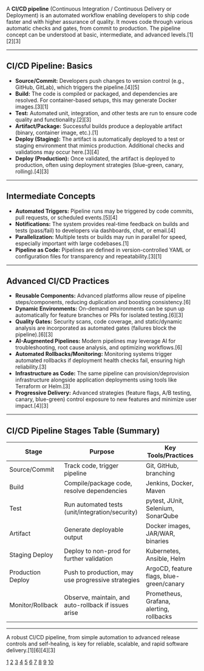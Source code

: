 A **CI/CD pipeline** (Continuous Integration / Continuous Delivery or Deployment) is an automated workflow enabling developers to ship code faster and with higher assurance of quality. It moves code through various automatic checks and gates, from commit to production. The pipeline concept can be understood at basic, intermediate, and advanced levels.[1][2][3]

***

## CI/CD Pipeline: Basics

- **Source/Commit:** Developers push changes to version control (e.g., GitHub, GitLab), which triggers the pipeline.[4][5]
- **Build:** The code is compiled or packaged, and dependencies are resolved. For container-based setups, this may generate Docker images.[3][1]
- **Test:** Automated unit, integration, and other tests are run to ensure code quality and functionality.[2][3]
- **Artifact/Package:** Successful builds produce a deployable artifact (binary, container image, etc.).[1]
- **Deploy (Staging):** The artifact is automatically deployed to a test or staging environment that mimics production. Additional checks and validations may occur here.[3][4]
- **Deploy (Production):** Once validated, the artifact is deployed to production, often using deployment strategies (blue-green, canary, rolling).[4][3]

***

## Intermediate Concepts

- **Automated Triggers:** Pipeline runs may be triggered by code commits, pull requests, or scheduled events.[5][4]
- **Notifications:** The system provides real-time feedback on builds and tests (pass/fail) to developers via dashboards, chat, or email.[4]
- **Parallelization:** Multiple tests or builds may run in parallel for speed, especially important with large codebases.[1]
- **Pipeline as Code:** Pipelines are defined in version-controlled YAML or configuration files for transparency and repeatability.[3][1]

***

## Advanced CI/CD Practices

- **Reusable Components:** Advanced platforms allow reuse of pipeline steps/components, reducing duplication and boosting consistency.[6]
- **Dynamic Environments:** On-demand environments can be spun up automatically for feature branches or PRs for isolated testing.[6][3]
- **Quality Gates:** Security scans, code coverage, and static/dynamic analysis are incorporated as automated gates (failures block the pipeline).[6][3]
- **AI-Augmented Pipelines:** Modern pipelines may leverage AI for troubleshooting, root cause analysis, and optimizing workflows.[6]
- **Automated Rollbacks/Monitoring:** Monitoring systems trigger automated rollbacks if deployment health checks fail, ensuring high reliability.[3]
- **Infrastructure as Code:** The same pipeline can provision/deprovision infrastructure alongside application deployments using tools like Terraform or Helm.[3]
- **Progressive Delivery:** Advanced strategies (feature flags, A/B testing, canary, blue-green) control exposure to new features and minimize user impact.[4][3]

***

## CI/CD Pipeline Stages Table (Summary)

| Stage            | Purpose                                              | Key Tools/Practices                      |
|------------------|------------------------------------------------------|------------------------------------------|
| Source/Commit    | Track code, trigger pipeline                         | Git, GitHub, branching                   |
| Build            | Compile/package code, resolve dependencies           | Jenkins, Docker, Maven                   |
| Test             | Run automated tests (unit/integration/security)      | pytest, JUnit, Selenium, SonarQube       |
| Artifact         | Generate deployable output                           | Docker images, JAR/WAR, binaries         |
| Staging Deploy   | Deploy to non-prod for further validation            | Kubernetes, Ansible, Helm                |
| Production Deploy| Push to production, may use progressive strategies   | ArgoCD, feature flags, blue-green/canary |
| Monitor/Rollback | Observe, maintain, and auto-rollback if issues arise | Prometheus, Grafana, alerting, rollbacks |

***

A robust CI/CD pipeline, from simple automation to advanced release controls and self-healing, is key for reliable, scalable, and rapid software delivery.[1][6][4][3]

[1](https://codefresh.io/learn/ci-cd-pipelines/)
[2](https://www.browserstack.com/guide/what-is-ci-cd)
[3](https://devtron.ai/blog/ci-cd-pipeline-for-kubernetes/)
[4](https://www.geeksforgeeks.org/system-design/cicd-pipeline-system-design/)
[5](https://codefresh.io/learn/ci-cd-pipelines/ci-cd-process-flow-stages-and-critical-best-practices/)
[6](https://about.gitlab.com/blog/ultimate-guide-to-ci-cd-fundamentals-to-advanced-implementation/)
[7](https://dev.to/gauri1504/advanced-cicd-pipeline-configuration-strategies-4mjh)
[8](https://www.javacodegeeks.com/ci-cd-pipeline-best-practices.html)
[9](https://daily.dev/blog/cicd-pipeline-orchestration-complete-guide-2024)
[10](https://codefresh.io/learn/ci-cd/11-ci-cd-best-practices-for-devops-success/)